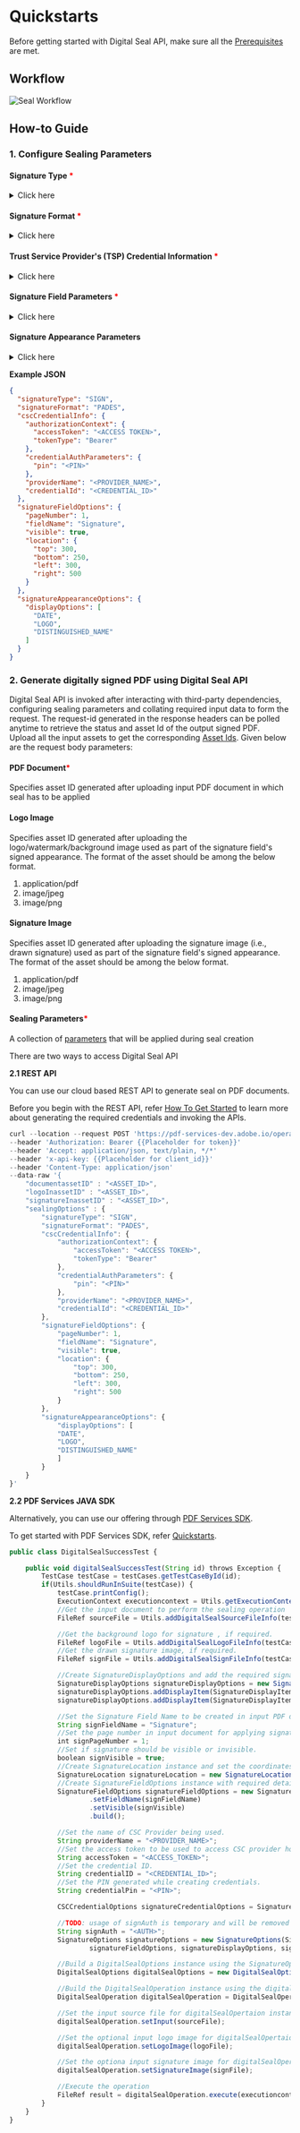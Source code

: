 # Quickstarts

Before getting started with Digital Seal API, make sure all the [Prerequisites](prerequisites.md) are met. 

## Workflow

![Seal Workflow](../images/sealFlow.png)

## How-to Guide

### 1. Configure Sealing Parameters

#### Signature Type <span style="color:red">*</span>

<details>
<summary>Click here</summary>

Specifies the type of digital signature being applied
 * Author signatures/ CERTIFY : first signature in the document often created by the document author, and there can be at most one in any given document.
 * Recipient signatures/ SIGN : Digital signatures which are signed with a certificate.
API currently supports SIGN signature type.

</details>

#### Signature Format <span style="color:red">*</span>

<details>
<summary>Click here</summary>

Specifies the format of the digital signature. API supports below formats
* PADES : This is the latest and improved format which is more strict, concrete and secure.
          For more details refer [ETSI TS 102 778-3](https://www.etsi.org/deliver/etsi_ts/102700_102799/10277803/01.02.01_60/ts_10277803v010201p.pdf)  
* PKCS#7 : PKCS #7 signature is comparatively more relaxed and it's possible to change more things in PDF without invalidating digital signatures.
           For more details refer [ISO 32000-1](https://opensource.adobe.com/dc-acrobat-sdk-docs/standards/pdfstandards/pdf/PDF32000_2008.pdf)

</details>

#### Trust Service Provider's (TSP) Credential Information <span style="color:red">*</span>  

<details>
<summary>Click here</summary>

Encapsulates the [certificate credential](/overview/digital-seal-api/prerequisites/#1-procure-certificate-credentials) to be used 
for signing and the associated authentication and authorization data.

* **TSP Name**<span style="color:red">*</span>
<br/>Specifies the name of the Trust Service Provider used to generate the certificate.

* **TSP Credential Id**<span style="color:red">*</span>
<br/>Specifies the Digital ID stored with the TSP provider that should be used for signing.

* **TSP Authorization Context**<span style="color:red">*</span>
<br/>Encapsulates the service authorization data required to communicate with the TSP and access CSC provider APIs.

  * **Access Token**<span style="color:red">*</span>
  <br/>Specifies the service access token used to authorize access to the CSC provider hosted APIs.
   
  * **Token Type**
  <br/>Specifies the type of service token which is Bearer.

* **TSP Credential Authorization Parameter**<span style="color:red">*</span>
<br/>Encapsulates the credentials authorization information required to authorize access to their signing keys.

   * **PIN**<span style="color:red">*</span>
   <br/>Specifies the PIN associated with credential id.

</details>

#### Signature Field Parameters <span style="color:red">*</span>

<details>
<summary>Click here</summary>

Encapsulates the parameters required to create a new unsigned signature field or sign an existing field.

* **Field Name**<span style="color:red">*</span>
<br/>Specified the field name for the signature field.
* **Visibility**
<br/>Specified whether the signature field is visible or not. Set to true to create a visible signature. Set to false to 
create an invisible (hidden) signature. The default value is true.
* **Page Number**<span style="color:red">*</span>
<br/>Specifies the number of the page to which the signature field should be attached.
* **Location**<span style="color:red">*</span>
<br/>Encapsulates the parameters related to the location of the signature field.

  * **Left**<span style="color:red">*</span>
  <br/>Specifies the left-most x-coordinate of the signature appearance's bounding box in default PDF user 
    space units.
  * **Bottom**<span style="color:red">*</span>
  <br/>Specifies the bottom-most y-coordinate of the signature appearance's bounding box in default PDF user 
    space units.
  * **Right**<span style="color:red">*</span>
  <br/>Specifies the right-most x-coordinate of the signature appearance's bounding box in default PDF user 
    space units.
  * **Top**<span style="color:red">*</span>
  <br/>Specifies the top-most y-coordinate of the signature appearance's bounding box in default PDF user 
    space units.

</details>

#### Signature Appearance Parameters

<details>
<summary>Click here</summary>

Encapsulates the parameters related to the appearance of the signature field

   * **Display Parameters**<span style="color:red">*</span>
   <br/>An enum set of display items: NAME, DATE, LOGO, DISTINGUISHED_NAME, LABELS. Specifies the information to display in the signature.
   <br/> 
   
   **NAME** - Specifies that the signer's name should be displayed in the signature appearance.This is a default value.<br/> 
   
   **DATE** - Specifies that the signing date/time should be displayed in the signature appearance. This option only controls whether the value of the 
   time/date in the signature dictionary is displayed or not. This value should not be mistaken for a signed timestamp 
   from a timestamp authority. <br/> 
   
   **DISTINGUISHED_NAME** - Specifies that the distinguished name information from the 
   signer's certificate should be displayed in the signature appearance. <br/>
   
   **LABELS** - Specifies that text labels should 
   be displayed in the signature appearance. This is a default value. <br/>
   
   **LOGO** - Specifies that the logo should be 
   displayed in the signature appearance. If a logo image was not supplied in the request body,  the default Acrobat trefoil image is used.  

</details>

**Example JSON**
```json
{
  "signatureType": "SIGN",
  "signatureFormat": "PADES",
  "cscCredentialInfo": {
    "authorizationContext": {
      "accessToken": "<ACCESS TOKEN>",
      "tokenType": "Bearer"
    },
    "credentialAuthParameters": {
      "pin": "<PIN>"
    },
    "providerName": "<PROVIDER_NAME>",
    "credentialId": "<CREDENTIAL_ID>"
  },
  "signatureFieldOptions": {
    "pageNumber": 1,
    "fieldName": "Signature",
    "visible": true,
    "location": {
      "top": 300,
      "bottom": 250,
      "left": 300,
      "right": 500
    }
  },
  "signatureAppearanceOptions": {
    "displayOptions": [
      "DATE",
      "LOGO",
      "DISTINGUISHED_NAME"
    ]
  }
}
```

### 2. Generate digitally signed PDF using Digital Seal API
Digital Seal API is invoked after interacting with third-party dependencies, configuring sealing parameters and collating 
required input data to form the request. The request-id generated in the response headers can be polled anytime 
to retrieve the status and asset Id of the output signed PDF. <br/>
Upload all the input assets to get the corresponding [Asset Ids](https://wiki.corp.adobe.com/pages/viewpage.action?pageId=2589901901#CustomTempstorage(forDCPlatformAPIs)-Upload/downloadassets). 
Given below are the request body parameters:

#### PDF Document<span style="color:red">*</span> 
Specifies asset ID generated after uploading input PDF document in which seal has to be applied

#### Logo Image
Specifies asset ID generated after uploading the logo/watermark/background image used as part of the 
signature field's signed appearance. The format of the asset should be among 
the below format.

1. application/pdf
2. image/jpeg
3. image/png

#### Signature Image
Specifies asset ID generated after uploading the signature image (i.e., drawn signature) used as part of 
the signature field's signed appearance. The format of the asset should be among 
the below format.

1. application/pdf
2. image/jpeg
3. image/png

#### Sealing Parameters<span style="color:red">*</span>
A collection of [parameters](/overview/digital-seal-api/quickstarts/#1-configure-sealing-parameters) 
that will be applied during seal creation

There are two ways to access Digital Seal API

**2.1 REST API**

You can use our cloud based REST API to generate seal on PDF documents.
<InlineAlert slots="text"/>

Before you begin with the REST API, refer [How To Get Started](https://documentcloud.adobe.com/document-services/index.html#how-to-get-started-) to learn more about generating the required credentials and invoking the APIs.

```javascript
curl --location --request POST 'https://pdf-services-dev.adobe.io/operation/digitalseal'
--header 'Authorization: Bearer {{Placeholder for token}}'
--header 'Accept: application/json, text/plain, */*'
--header 'x-api-key: {{Placeholder for client_id}}'
--header 'Content-Type: application/json'
--data-raw '{
    "documentassetID" : "<ASSET_ID>",
    "logoInassetID" : "<ASSET_ID>",
    "signatureInassetID" : "<ASSET_ID>",
    "sealingOptions" : {
        "signatureType": "SIGN",
        "signatureFormat": "PADES",
        "cscCredentialInfo": {
            "authorizationContext": {
                "accessToken": "<ACCESS TOKEN>",
                "tokenType": "Bearer"
            },
            "credentialAuthParameters": {
                "pin": "<PIN>"
            },
            "providerName": "<PROVIDER_NAME>",
            "credentialId": "<CREDENTIAL_ID>"
        },
        "signatureFieldOptions": {
            "pageNumber": 1,
            "fieldName": "Signature",
            "visible": true,
            "location": {
                "top": 300,
                "bottom": 250,
                "left": 300,
                "right": 500
            }
        },
        "signatureAppearanceOptions": {
            "displayOptions": [
            "DATE",
            "LOGO",
            "DISTINGUISHED_NAME"
            ]
        }
    }
}'
```

**2.2 PDF Services JAVA SDK**

Alternatively, you can use our offering through [PDF Services SDK](../pdf-services-api#sdk).

<InlineAlert slots="text"/>

To get started with PDF Services SDK, refer [Quickstarts](../pdf-services-api).

```javascript
public class DigitalSealSuccessTest {

    public void digitalSealSuccessTest(String id) throws Exception {
        TestCase testCase = testCases.getTestCaseById(id);
        if(Utils.shouldRunInSuite(testCase)) {
            testCase.printConfig();
            ExecutionContext executioncontext = Utils.getExecutionContext(testCase);
            //Get the input document to perform the sealing operation
            FileRef sourceFile = Utils.addDigitalSealSourceFileInfo(testCase);

            //Get the background logo for signature , if required.
            FileRef logoFile = Utils.addDigitalSealLogoFileInfo(testCase);
            //Get the drawn signature image, if required.
            FileRef signFile = Utils.addDigitalSealSignFileInfo(testCase);

            //Create SignatureDisplayOptions and add the required signature display items to it
            SignatureDisplayOptions signatureDisplayOptions = new SignatureDisplayOptions();
            signatureDisplayOptions.addDisplayItem(SignatureDisplayItem.DATE);
            signatureDisplayOptions.addDisplayItem(SignatureDisplayItem.LOGO);

            //Set the Signature Field Name to be created in input PDF document.
            String signFieldName = "Signature";
            //Set the page number in input document for applying signature.
            int signPageNumber = 1;
            //Set if signature should be visible or invisible.
            boolean signVisible = true;
            //Create SignatureLocation instance and set the coordinates for applying signature
            SignatureLocation signatureLocation = new SignatureLocation(150, 250, 350, 200);;
            //Create SignatureFieldOptions instance with required details.
            SignatureFieldOptions signatureFieldOptions = new SignatureFieldOptions.Builder(signatureLocation, signPageNumber)
                    .setFieldName(signFieldName)
                    .setVisible(signVisible)
                    .build();

            //Set the name of CSC Provider being used.
            String providerName = "<PROVIDER_NAME>";
            //Set the access token to be used to access CSC provider hosted APIs.
            String accessToken = "<ACCESS_TOKEN>";
            //Set the credential ID.
            String credentialID = "<CREDENTIAL_ID>";
            //Set the PIN generated while creating credentials.
            String credentialPin = "<PIN>";

            CSCCredentialOptions signatureCredentialOptions = SignatureCredentialOptions.cscCredentialOptions(providerName, credentialID, credentialPin, accessToken);

            //TODO: usage of signAuth is temporary and will be removed after service to service token support.
            String signAuth = "<AUTH>";
            SignatureOptions signatureOptions = new SignatureOptions(SignatureType.SIGN, SignatureFormat.PKCS7, signatureCredentialOptions,
                    signatureFieldOptions, signatureDisplayOptions, signAuth);

            //Build a DigitalSealOptions instance using the SignatureOptions instance
            DigitalSealOptions digitalSealOptions = new DigitalSealOptions(signatureOptions);

            //Build the DigitalSealOperation instance using the digitalSealOptions instance
            DigitalSealOperation digitalSealOperation = DigitalSealOperation.createNew(digitalSealOptions);

            //Set the input source file for digitalSealOpertaion instance
            digitalSealOperation.setInput(sourceFile);

            //Set the optional input logo image for digitalSealOpertaion instance
            digitalSealOperation.setLogoImage(logoFile);

            //Set the optiona input signature image for digitalSealOpertaion instance
            digitalSealOperation.setSignatureImage(signFile);

            //Execute the operation
            FileRef result = digitalSealOperation.execute(executioncontext);
        }
    }
}
```






